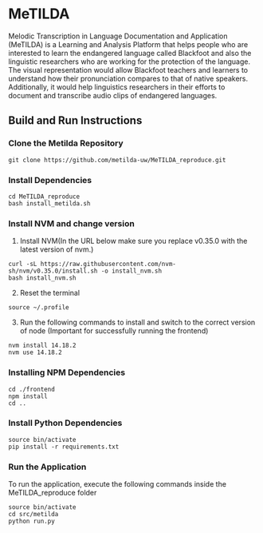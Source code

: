 # MeTILDA

Melodic Transcription in Language Documentation and Application (MeTILDA) is a Learning and Analysis Platform that helps people who are interested to learn the endangered language called Blackfoot and also the linguistic researchers who are working for the protection of the language. The visual representation would allow Blackfoot teachers and learners to understand how their pronunciation compares to that of native speakers. Additionally, it would help linguistics researchers in their efforts to document and transcribe audio clips of endangered languages.


## Build and Run Instructions

### Clone the Metilda Repository

```
git clone https://github.com/metilda-uw/MeTILDA_reproduce.git
```

### Install Dependencies
```
cd MeTILDA_reproduce
bash install_metilda.sh
```

### Install NVM and change version
1. Install NVM(In the URL below make sure you replace v0.35.0 with the latest version of nvm.)

```
curl -sL https://raw.githubusercontent.com/nvm-sh/nvm/v0.35.0/install.sh -o install_nvm.sh
bash install_nvm.sh
```

2. Reset the terminal
```
source ~/.profile
```

3. Run the following commands to install and switch to the correct version of node (Important for successfully running the frontend)

```
nvm install 14.18.2
nvm use 14.18.2
```
### Installing NPM Dependencies
```
cd ./frontend
npm install
cd ..
```

### Install Python Dependencies
```
source bin/activate
pip install -r requirements.txt
```
### Run the Application
To run the application, execute the following commands inside the MeTILDA_reproduce folder
```
source bin/activate
cd src/metilda
python run.py
```
